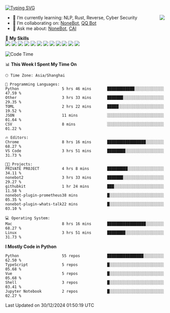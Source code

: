 [![Typing SVG](https://readme-typing-svg.herokuapp.com?size=25&duration=2500&color=8C43EA&vCenter=true&width=200&height=40&lines=Hi+there+%F0%9F%91%8B%F0%9F%8F%BB;I'm+yanyongyu)](https://git.io/typing-svg)

<a href="#">
  <img align="right" src="https://github-readme-stats.vercel.app/api?username=yanyongyu&count_private=true&show_icons=true&bg_color=15,f2f7fd,E0EAFC" />
</a>

- 🌱 I’m currently learning: NLP, Rust, Reverse, Cyber Security
- 👯 I’m collaborating on: [NoneBot](https://github.com/nonebot), [QQ Bot](https://github.com/Mrs4s/go-cqhttp)
- 💬 Ask me about: [NoneBot](https://github.com/nonebot), [CAI](https://github.com/cscs181/CAI)

🌟 **My Skills**  
![](https://img.shields.io/badge/-Python-3e74a2?style=flat-square&logo=Python&logoColor=fff)
![](https://img.shields.io/badge/-TypeScript-3178C6?style=flat-square&logo=TypeScript&logoColor=fff)
![](https://img.shields.io/badge/-Vue-4fc08d?style=flat-square&logo=Vue.js&logoColor=fff)
![](https://img.shields.io/badge/-React-2d98ce?style=flat-square&logo=React&logoColor=fff)
![](https://img.shields.io/badge/-FastAPI-009688?style=flat-square&logo=FastAPI&logoColor=fff)
![](https://img.shields.io/badge/-Linux-000000?style=flat-square&logo=Linux&logoColor=fff)
![](https://img.shields.io/badge/-Docker-2496ED?style=flat-square&logo=Docker&logoColor=fff)
![](https://img.shields.io/badge/-Kubernetes-326CE5?style=flat-square&logo=Kubernetes&logoColor=fff)
![](https://img.shields.io/badge/-GitHub%20Actions-2088FF?style=flat-square&logo=GitHubActions&logoColor=fff)
![](https://img.shields.io/badge/-PostgreSQL-4169E1?style=flat-square&logo=PostgreSQL&logoColor=fff)
![](https://img.shields.io/badge/-Redis-DC382D?style=flat-square&logo=Redis&logoColor=fff)
![](https://img.shields.io/badge/-MongoDB-47A248?style=flat-square&logo=MongoDB&logoColor=fff)

<!--START_SECTION:waka-->
![Code Time](http://img.shields.io/badge/Code%20Time-7%2C046%20hrs%2021%20mins-blue)

📊 **This Week I Spent My Time On** 

```text
🕑︎ Time Zone: Asia/Shanghai

💬 Programming Languages: 
Python                   5 hrs 46 mins       ████████████░░░░░░░░░░░░░   47.59 % 
Other                    3 hrs 33 mins       ███████░░░░░░░░░░░░░░░░░░   29.35 % 
TOML                     2 hrs 22 mins       █████░░░░░░░░░░░░░░░░░░░░   19.52 % 
JSON                     11 mins             ░░░░░░░░░░░░░░░░░░░░░░░░░   01.64 % 
CSV                      8 mins              ░░░░░░░░░░░░░░░░░░░░░░░░░   01.22 % 

🔥 Editors: 
Chrome                   8 hrs 16 mins       █████████████████░░░░░░░░   68.27 % 
VS Code                  3 hrs 51 mins       ████████░░░░░░░░░░░░░░░░░   31.73 % 

🐱‍💻 Projects: 
PRIVATE PROJECT          4 hrs 8 mins        █████████░░░░░░░░░░░░░░░░   34.11 % 
nonebot2                 3 hrs 33 mins       ███████░░░░░░░░░░░░░░░░░░   29.27 % 
githubkit                1 hr 24 mins        ███░░░░░░░░░░░░░░░░░░░░░░   11.58 % 
nonebot-plugin-prometheus38 mins             █░░░░░░░░░░░░░░░░░░░░░░░░   05.35 % 
nonebot-plugin-whats-talk22 mins             █░░░░░░░░░░░░░░░░░░░░░░░░   03.10 % 

💻 Operating System: 
Mac                      8 hrs 16 mins       █████████████████░░░░░░░░   68.27 % 
Linux                    3 hrs 51 mins       ████████░░░░░░░░░░░░░░░░░   31.73 % 
```

**I Mostly Code in Python** 

```text
Python                   55 repos            ████████████████░░░░░░░░░   62.50 % 
TypeScript               5 repos             █░░░░░░░░░░░░░░░░░░░░░░░░   05.68 % 
Vue                      5 repos             █░░░░░░░░░░░░░░░░░░░░░░░░   05.68 % 
Shell                    3 repos             █░░░░░░░░░░░░░░░░░░░░░░░░   03.41 % 
Jupyter Notebook         2 repos             █░░░░░░░░░░░░░░░░░░░░░░░░   02.27 % 
```




 Last Updated on 30/12/2024 01:50:19 UTC
<!--END_SECTION:waka-->
